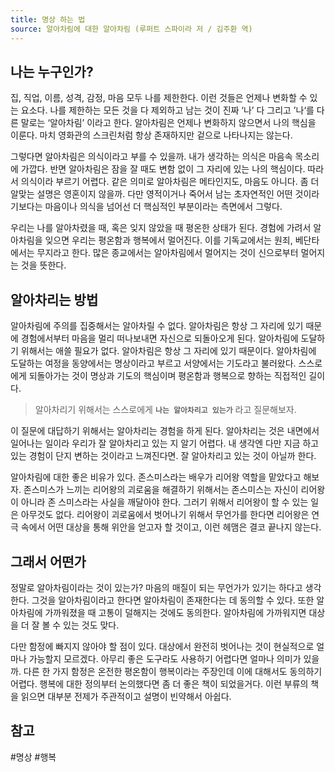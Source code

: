 ```yaml
---
title: 명상 하는 법
source: 알아차림에 대한 알아차림 (루퍼트 스파이라 저 / 김주환 역)
---
```

## 나는 누구인가?

집, 직업, 이름, 성격, 감정, 마음 모두 나를 제한한다. 이런 것들은 언제나 변화할 수 있는 요소다. 나를 제한하는 모든 것을 다 제외하고 남는 것이 진짜 ‘나’ 다 그리고 ’나‘를 다른 말로는 ‘알아차림’ 이라고 한다. 알아차림은 언제나 변화하지 않으면서 나의 핵심을 이룬다. 마치 영화관의 스크린처럼 항상 존재하지만 겉으로 나타나지는 않는다. 

그렇다면 알아차림은 의식이라고 부를 수 있을까. 내가 생각하는 의식은 마음속 목소리에 가깝다. 반면  알아차림은 잠을 잘 때도 변함 없이 그 자리에 있는 나의 핵심이다. 따라서 의식이라 부르기 어렵다. 같은 의미로 알아차림은 메타인지도, 마음도 아니다. 좀 더 알맞는 설명은 영혼이지 않을까. 다만 영적이거나 죽어서 남는 초자연적인 어떤 것이라기보다는 마음이나 의식을 넘어선 더 핵심적인 부분이라는 측면에서 그렇다. 

우리는 나를 알아차렸을 때, 혹은 잊지 않았을 때 평온한 상태가 된다.  경험에 가려서 알아차림을 잊으면 우리는 평온함과 행복에서 멀어진다.  이를 기독교에서는 원죄, 베단타에서는 무지라고 한다. 많은 종교에서는 알아차림에서 멀어지는 것이 신으로부터 멀어지는 것을 뜻한다. 

## 알아차리는 방법

알아차림에 주의를 집중해서는 알아차릴 수 없다. 알아차림은 항상 그 자리에 있기 때문에 경험에서부터 마음을 멀리 떠나보내면 자신으로 되돌아오게 된다. 알아차림에 도달하기 위해서는 애쓸 필요가 없다. 알아차림은 항상 그 자리에 있기 때문이다. 알아차림에 도달하는 여정을 동양에서는 명상이라고 부르고 서양에서는 기도라고 불러왔다. 스스로에게 되돌아가는 것이 명상과 기도의 핵심이며 평온함과 행복으로 향하는 직접적인 길이다. 

> 알아차리기 위해서는 스스로에게 **`나는 알아차리고 있는가`** 라고 질문해보자. 

이 질문에 대답하기 위해서는 알아차리는 경험을 하게 된다. 알아차리는 것은 내면에서 일어나는 일이라 우리가 잘 알아차리고 있는 지 알기 어렵다. 내 생각엔 다만 지금 하고 있는 경험이 단지 변하는 것이라고 느껴진다면. 잘 알아차리고 있는 것이 아닐까 한다.

알아차림에 대한 좋은 비유가 있다. 존스미스라는 배우가 리어왕 역할을 맡았다고 해보자. 존스미스가 느끼는 리어왕의 괴로움을 해결하기 위해서는 존스미스는 자신이 리어왕이 아니라 존 스미스라는 사실을 깨달아야 한다. 그러기 위해서 리어왕이 할 수 있는 일은 아무것도 없다. 리어왕이 괴로움에서 벗어나기 위해서 무언가를  한다면 리어왕은 연극 속에서 어떤 대상을 통해 위안을 얻고자 할 것이고, 이런 헤맴은 결코 끝나지 않는다. 

## 그래서 어떤가

정말로 알아차림이라는 것이 있는가? 마음의 매질이 되는 무언가가 있기는 하다고 생각한다. 그것을 알아차림이라고 한다면 알아차림이 존재한다는 데 동의할 수 있다. 또한 알아차림에 가까워졌을 때 고통이 덜해지는 것에도 동의한다. 알아차림에 가까워지면 대상을 더 잘 볼 수 있는 것도 맞다. 

다만 함정에 빠지지 않아야 할 점이 있다. 대상에서 완전히 벗어나는 것이 현실적으로 얼마나 가능할지 모르겠다. 아무리 좋은 도구라도 사용하기 어렵다면 얼마나 의미가 있을까. 다른 한 가지 함정은 온전한 평온함이 행복이라는 주장인데 이에 대해서도 동의하기 어렵다. 행복에 대한 정의부터 논의했다면 좀 더 좋은 책이 되었을거다. 이런 부류의 책을 읽으면 대부분 전제가 주관적이고 설명이 빈약해서 아쉽다.

## 참고
#명상 #행복  


